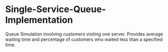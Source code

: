 # Single-Service-Queue-Implementation
Queue Simulation involving customers visiting one server. Provides average waiting time and percentage of customers who waited less than a specified time.
